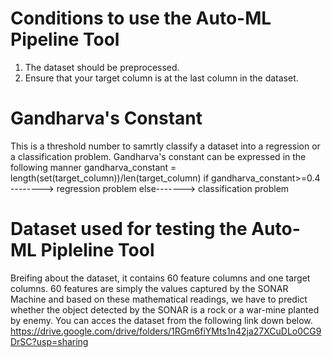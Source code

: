 # Conditions to use the Auto-ML Pipeline Tool
1) The dataset should be preprocessed.
2) Ensure that your target column is at the last column in the dataset.


# Gandharva's Constant
This is a threshold number to samrtly classify a dataset into a regression or a classification problem. Gandharva's constant can be expressed in the following manner
gandharva_constant = length(set(target_column))/len(target_column)
if gandharva_constant>=0.4 --------> regression problem
else-------> classification problem



# Dataset used for testing the Auto-ML Pipleline Tool
Breifing about the dataset, it contains 60 feature columns and one target columns. 60 features are simply the values captured by the SONAR Machine and based on these mathematical readings, we have to predict whether the object detected by the SONAR is a rock or a war-mine planted by enemy. You can acces the dataset from the following link down below.
https://drive.google.com/drive/folders/1RGm6fiYMts1n42ja27XCuDLo0CG9DrSC?usp=sharing



